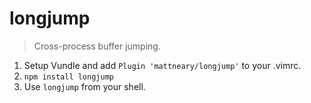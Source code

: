 # longjump

> Cross-process buffer jumping.

1. Setup Vundle and add `Plugin 'mattneary/longjump'` to your .vimrc.
2. `npm install longjump`
3. Use `longjump` from your shell.

